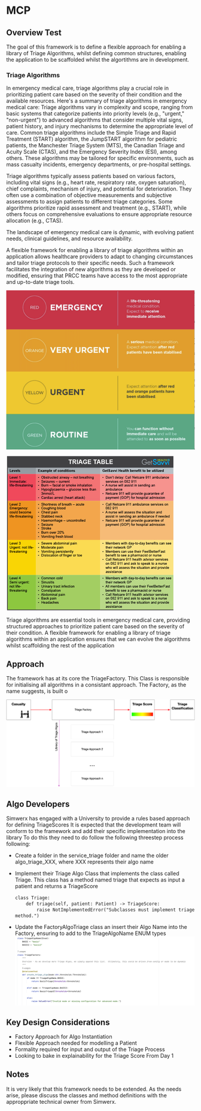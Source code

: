# MCP

## Overview Test
The goal of this framework is to define a flexible approach for enabling a library of Triage 
Algorithms, whilst defining common structures, enabling the application to be scaffolded whilst the algortithms are in development.

### Triage Algorithms
In emergency medical care, triage algorithms play a crucial role in prioritizing patient care based on the severity of their condition and the available resources. Here's a summary of triage algorithms in emergency medical care:
Triage algorithms vary in complexity and scope, ranging from basic systems that categorize patients into priority levels (e.g., "urgent," "non-urgent") to advanced algorithms that consider multiple vital signs, patient history, and injury mechanisms to determine the appropriate level of care.
Common triage algorithms include the Simple Triage and Rapid Treatment (START) algorithm, the JumpSTART algorithm for pediatric patients, the Manchester Triage System (MTS), the Canadian Triage and Acuity Scale (CTAS), and the Emergency Severity Index (ESI), among others.
These algorithms may be tailored for specific environments, such as mass casualty incidents, emergency departments, or pre-hospital settings.

Triage algorithms typically assess patients based on various factors, including vital signs (e.g., heart rate, respiratory rate, oxygen saturation), chief complaints, mechanism of injury, and potential for deterioration.
They often use a combination of objective measurements and subjective assessments to assign patients to different triage categories.
Some algorithms prioritize rapid assessment and treatment (e.g., START), while others focus on comprehensive evaluations to ensure appropriate resource allocation (e.g., CTAS).

The landscape of emergency medical care is dynamic, with evolving patient needs, clinical guidelines, and resource availability.

A flexible framework for enabling a library of triage algorithms within an application allows healthcare providers to adapt to changing circumstances and tailor triage protocols to their specific needs.
Such a framework facilitates the integration of new algorithms as they are developed or modified, ensuring that PRCC teams have access to the most appropriate and up-to-date triage tools.

![Triage.png](./gt-service-tools/docs%2FTriage.png)

![Triage2.png](./gt-service-tools/docs%2FTriage2.png)

Triage algorithms are essential tools in emergency medical care, providing structured approaches to prioritize patient care based on the severity of their condition. 
A flexible framework for enabling a library of triage algorithms within an application ensures that we can evolve the algorithms whilst scaffolding the rest of the application

## Approach
The framework has at its core the TriageFactory.  This Class is responsible for initialising
all algorithms in a consistant approach.  The Factory, as the name suggests, is built o

![Sw-TriageFramework.png](./gt-service-tools/docs%2FSw-TriageFramework.png)


## Algo Developers
Simwerx has engaged with a University to provide a rules based approach for defining TriageScores
It is expected that the development team will conform to the framework and add their specific implementation into the library
To do this they need to do follow the following threestep process following:

* Create a folder in the service_triage folder and name the older algo_triage_XXX, where XXX represents their algo name
* Implement their Triage Algo Class that implements the class called Triage.  This class has a method named triage that expects as input a patient and returns a TriageScore
    ```
    class Triage:
        def triage(self, patient: Patient) -> TriageScore:
            raise NotImplementedError("Subclasses must implement triage method.")
    ```

* Update the FactoryAlgoTriage class an insert their Algo Name into the Factory, ensuring to add to the TriageAlgoName ENUM types
    ![Factory.png](./gt-service-tools/docs/Factory.png)


## Key Design Considerations
* Factory Approach for Algo Instantiation
* Flexible Approach needed for modelling a Patient
* Formality required for input and output of the Triage Process
* Looking to bake in explainability for the Triage Score From Day 1


## Notes
It is very likely that this framework needs to be extended.  As the needs arise, please discuss the classes and method definitions with the 
approppriate technical owner from Simwerx.






